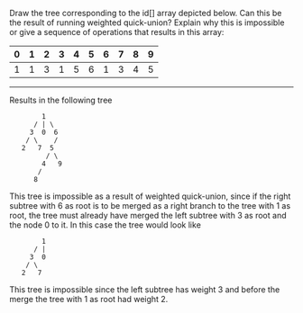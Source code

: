 Draw the tree corresponding to the id[] array depicted below.
Can this be the result of running weighted quick-union?
Explain why this is impossible or give a sequence of operations
that results in this array:

| 0 | 1 | 2 | 3 | 4 | 5 | 6 | 7 | 8 | 9 |
|---|---|---|---|---|---|---|---|---|---|
| 1 | 1 | 3 | 1 | 5 | 6 | 1 | 3 | 4 | 5 |

------------------------------

Results in the following tree

            1
          / | \
         3  0  6
        / \    /
       2   7  5
             / \
            4   9
           /
          8

This tree is impossible as a result of weighted quick-union, since
if the right subtree with 6 as root is to be merged as a right branch to the
tree with 1 as root, the tree must already have merged the left subtree with 3 as root
and the node 0 to it. In this case the tree would look like

            1
          / |
         3  0
        / \
       2   7

This tree is impossible since the left subtree has weight 3 and before the merge the tree
with 1 as root had weight 2.